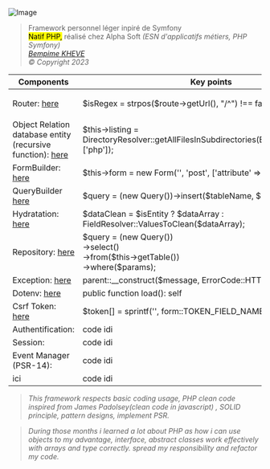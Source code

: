 <p><img alt="Image" title="icon" src="Icon-pictures.png" /></p>
<blockquote>
    Framework personnel léger inpiré de Symfony<br>
    <mark>Natif PHP,</mark>
    réalisé chez Alpha Soft <em>(ESN d'applicatifs métiers, PHP Symfony)<br>
    <a href="https://www.linkedin.com/in/bempime-kheve/" target="_blank"> Bempime KHEVE</a><br>
    &copy; Copyright 2023
</blockquote>
<table>
    <thead>
        <tr>
            <th>
                Components
            </th>
            <th>
                Key points
            </th>
        </tr>
    </thead>
    <tbody>
        <tr>
            <td>
                Router:
                <a href="https://github.com/Juju075/php_framework/blob/main/src/Framework/Router/Router.php" target="_blank"> here
                </a><br>
            </td>
            <td>
                <p class="code">
                    $isRegex = strpos($route->getUrl(), "/^") !== false;<br>
                </p>
            </td>
        </tr>
        <tr>
            <td>
               Object Relation database entity (recursive function):
                <a href="https://github.com/Juju075/php_framework/blob/main/src/Framework/Database/Schema.php" target="_blank">
                here </a><br>
            </td>
            <td>
                $this->listing = DirectoryResolver::getAllFilesInSubdirectories(ENTITY_DIRECTORY, ['php']);
            </td>
        </tr>
        <tr>
            <td>
               FormBuilder:
                <a href="https://github.com/Juju075/php_framework/blob/main/src/Form/Type/PostType.php" target="_blank"> here </a><br>
            </td>
            <td>
                $this->form = new Form('', 'post', ['attribute' => 'test'],
            </td>
        </tr>
        <tr>
            <td>
               QueryBuilder
                <a href="https://github.com/Juju075/php_framework/blob/main/src/Framework/Database/EntityManager.php" target="_blank">
                here </a><br>
            </td>
            <td>
                $query = (new Query())->insert($tableName, $keysValues);
            </td>
        </tr>
        <tr>
            <td>
               Hydratation:
                <a href="https://github.com/Juju075/php_framework/blob/main/src/Framework/Database/Hydrator.php" target="_blank">
                here </a><br>
            </td>
            <td>
                $dataClean = $isEntity ? $dataArray : FieldResolver::ValuesToClean($dataArray);
            </td>
        </tr>
        <tr>
            <td>
               Repository:
                <a href="https://github.com/Juju075/php_framework/blob/main/src/Framework/Repository/AbstractRepository.php" target="_blank">
                here </a><br>
            </td>
            <td>
                $query = (new Query())<br>
                    ->select()<br>
                    ->from($this->getTable())<br>
                    ->where($params);
            </td>
        </tr>
        <tr>
            <td>
               Exception:
                <a href="https://github.com/Juju075/php_framework/blob/main/src/Exception/NotFoundException.php" target="_blank">
                here </a><br>
            </td>
            <td>
                parent::__construct($message, ErrorCode::HTTP_NOT_FOUND);
            </td>
        </tr>
        <tr>
            <td>
               Dotenv:
                <a href="https://github.com/Juju075/php_framework/blob/main/src/Framework/Database/DotEnv.php" target="_blank">
                here </a><br>
            </td>
            <td>
                public function load(): self
            </td>
        </tr>
        <tr>
            <td>
               Csrf Token:
                <a href="https://github.com/Juju075/php_framework/blob/main/src/Framework/Form/Token.php" target="_blank">
                here </a><br>
            </td>
            <td>
                $token[] = sprintf('<input type="hidden"  name="%s"/>', form::TOKEN_FIELD_NAME);
            </td>
        </tr>
        <tr>
            <td>
               Authentification:
            </td>
            <td>
                code idi
            </td>
        </tr>
        <tr>
            <td>
               Session:
            </td>
            <td>
                code idi
            </td>
        </tr>
        <tr>
            <td>
               Event Manager (PSR-14):
            </td>
            <td>
                code idi
            </td>
        </tr>
        <tr>
            <td>
               ici
            </td>
            <td>
                code idi
            </td>
        </tr>
    </tbody>
</table>

> This framework respects basic coding usage, PHP clean code inspired from James Padolsey(clean code in javascript) , SOLID principle, pattern designs, implement PSR.

>During those months i learned a lot about PHP as
how i can use objects to my advantage, interface, abstract classes
work effectively with arrays and type correctly. 
spread my responsibility and refactor my code.









